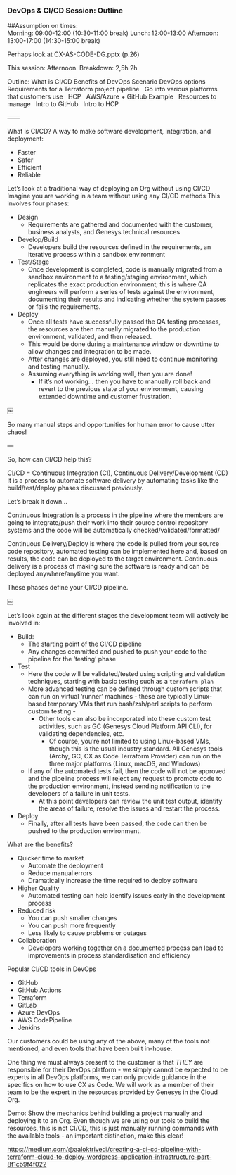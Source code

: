 ### DevOps & CI/CD Session: Outline

##Assumption on times:  
Morning: 09:00-12:00 (10:30-11:00 break)
Lunch: 12:00-13:00
Afternoon: 13:00-17:00 (14:30-15:00 break)

Perhaps look at CX-AS-CODE-DG.pptx (p.26)


This session: Afternoon.
Breakdown:
2,5h
2h

Outline:
What is CI/CD
Benefits of DevOps
Scenario
DevOps options
  Requirements for a Terraform project pipeline
  Go into various platforms that customers use
  HCP
  AWS/Azure + GitHub
Example
  Resources to manage
  Intro to GitHub
  Intro to HCP
 


——

What is CI/CD?
	A way to make software development, integration, and deployment:
* Faster
* Safer
* Efficient
* Reliable


Let’s look at a traditional way of deploying an Org without using CI/CD
	Imagine you are working in a team without using any CI/CD methods
	This involves four phases:
* Design
    * Requirements are gathered and documented with the customer, business analysts, and Genesys technical resources
* Develop/Build
    * Developers build the resources defined in the requirements, an iterative process within a sandbox environment
* Test/Stage
    * Once development is completed, code is manually migrated from a sandbox environment to a testing/staging environment, which replicates the exact production environment; this is where QA engineers will perform a series of tests against the environment, documenting their results and indicating whether the system passes or fails the requirements.
* Deploy
    * Once all tests have successfully passed the QA testing processes, the resources are then manually migrated to the production environment, validated, and then released.
    * This would be done during a maintenance window or downtime to allow changes and integration to be made.
    * After changes are deployed, you still need to continue monitoring and testing manually.  
    * Assuming everything is working well, then you are done!  
        * If it’s not working… then you have to manually roll back and revert to the previous state of your environment, causing extended downtime and customer frustration.

￼

So many manual steps and opportunities for human error to cause utter chaos!

—

So, how can CI/CD help this?

CI/CD = Continuous Integration (CI), Continuous Delivery/Development (CD)
It is a process to automate software delivery by automating tasks like the build/test/deploy phases discussed previously.

Let’s break it down…

Continuous Integration is a process in the pipeline where the members are going to integrate/push their work into their source control repository systems and the code will be automatically checked/validated/formatted/

Continuous Delivery/Deploy is where the code is pulled from your source code repository, automated testing can be implemented here and, based on results, the code can be deployed to the target environment.
Continuous delivery is a process of making sure the software is ready and can be deployed anywhere/anytime you want.

These phases define your CI/CD pipeline.

￼

Let’s look again at the different stages the development team will actively be involved in:
* Build: 
    * The starting point of the CI/CD pipeline
    * Any changes committed and pushed to push your code to the pipeline for the ‘testing’ phase
* Test
    * Here the code will be validated/tested using scripting and validation techniques, starting with basic testing such as a `terraform plan` 
    * More advanced testing can be defined through custom scripts that can run on virtual ‘runner’ machines - these are typically Linux-based temporary VMs that run bash/zsh/perl scripts to perform custom testing - 
        * Other tools can also be incorporated into these custom test activities, such as GC (Genesys Cloud Platform API CLI), for validating dependencies, etc.
            * Of course, you’re not limited to using Linux-based VMs, though this is the usual industry standard.  All Genesys tools (Archy, GC, CX as Code Terraform Provider) can run on the three major platforms (Linux, macOS, and Windows)
    * If any of the automated tests fail, then the code will not be approved and the pipeline process will reject any request to promote code to the production environment, instead sending notification to the developers of a failure in unit tests.
        * At this point developers can review the unit test output, identify the areas of failure, resolve the issues and restart the process.
* Deploy
    * Finally, after all tests have been passed, the code can then be pushed to the production environment.


What are the benefits?
* Quicker time to market
    * Automate the deployment
    * Reduce manual errors
    * Dramatically increase the time required to deploy software
* Higher Quality
    * Automated testing can help identify issues early in the development process
* Reduced risk
    * You can push smaller changes
    * You can push more frequently
    * Less likely to cause problems or outages
* Collaboration
    * Developers working together on a documented process can lead to improvements in process standardisation and efficiency

Popular CI/CD tools in DevOps

* GitHub
* GitHub Actions
* Terraform
* GitLab
* Azure DevOps
* AWS CodePipeline
* Jenkins

Our customers could be using any of the above, many of the tools not mentioned, and even tools that have been built in-house.

One thing we must always present to the customer is that *THEY* are responsible for their DevOps platform - we simply cannot be expected to be experts in all DevOps platforms, we can only provide guidance in the specifics on how to use CX as Code.  We will work as a member of their team to be the expert in the resources provided by Genesys in the Cloud Org.

Demo:
Show the mechanics behind building a project manually and deploying it to an Org.
	Even though we are using our tools to build the resources, this is not CI/CD, this is just manually running commands with the available tools - an important distinction, make this clear!




	
https://medium.com/@aaloktrivedi/creating-a-ci-cd-pipeline-with-terraform-cloud-to-deploy-wordpress-application-infrastructure-part-8f1cb9f4f022
